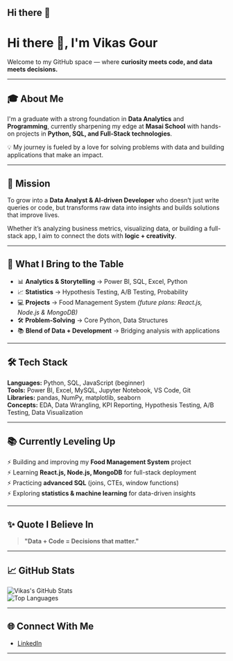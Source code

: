 ## Hi there 👋
# Hi there 👋, I'm Vikas Gour  

Welcome to my GitHub space — where **curiosity meets code, and data meets decisions.**  

---

## 🎓 About Me  
I'm a graduate with a strong foundation in **Data Analytics** and **Programming**, currently sharpening my edge at **Masai School** with hands-on projects in **Python, SQL, and Full-Stack technologies**.  

💡 My journey is fueled by a love for solving problems with data and building applications that make an impact.  

---

## 🚀 Mission  
To grow into a **Data Analyst & AI-driven Developer** who doesn’t just write queries or code, but transforms raw data into insights and builds solutions that improve lives.  

Whether it’s analyzing business metrics, visualizing data, or building a full-stack app, I aim to connect the dots with **logic + creativity**.  

---

## 🧠 What I Bring to the Table  

- 📊 **Analytics & Storytelling** → Power BI, SQL, Excel, Python  
- 📈 **Statistics** → Hypothesis Testing, A/B Testing, Probability  
- 💻 **Projects** → Food Management System *(future plans: React.js, Node.js & MongoDB)*  
- 🛠 **Problem-Solving** → Core Python, Data Structures  
- 📚 **Blend of Data + Development** → Bridging analysis with applications  

---

## 🛠 Tech Stack  

**Languages:** Python, SQL, JavaScript (beginner)  
**Tools:** Power BI, Excel, MySQL, Jupyter Notebook, VS Code, Git  
**Libraries:** pandas, NumPy, matplotlib, seaborn  
**Concepts:** EDA, Data Wrangling, KPI Reporting, Hypothesis Testing, A/B Testing, Data Visualization  

---

## 📚 Currently Leveling Up  

⚡ Building and improving my **Food Management System** project  
⚡ Learning **React.js, Node.js, MongoDB** for full-stack deployment  
⚡ Practicing **advanced SQL** (joins, CTEs, window functions)  
⚡ Exploring **statistics & machine learning** for data-driven insights  

---

## ✨ Quote I Believe In  
> **"Data + Code = Decisions that matter."**  

---

## 📈 GitHub Stats  

![Vikas's GitHub Stats](https://github-readme-stats.vercel.app/api?username=vikasgour&show_icons=true&theme=radical)  
![Top Languages](https://github-readme-stats.vercel.app/api/top-langs/?username=vikasgour&layout=compact&theme=radical)  

---

## 🌐 Connect With Me  
- [LinkedIn](https://www.linkedin.com/in/vikas-gour-186040257/)  


---




<!--
**Vikas-Gour713/Vikas-Gour713** is a ✨ _special_ ✨ repository because its `README.md` (this file) appears on your GitHub profile.

Here are some ideas to get you started:

- 🔭 I’m currently working on ...
- 🌱 I’m currently learning ...
- 👯 I’m looking to collaborate on ...
- 🤔 I’m looking for help with ...
- 💬 Ask me about ...
- 📫 How to reach me: ...
- 😄 Pronouns: ...
- ⚡ Fun fact: ...
-->
